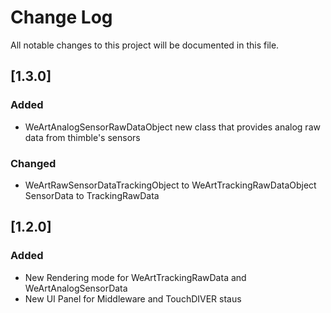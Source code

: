 
# Change Log
All notable changes to this project will be documented in this file.

## [1.3.0]
 
### Added
* WeArtAnalogSensorRawDataObject new class that provides analog raw data from thimble's sensors

### Changed
* WeArtRawSensorDataTrackingObject to WeArtTrackingRawDataObject
SensorData to TrackingRawData

## [1.2.0]
 
### Added

* New Rendering mode for WeArtTrackingRawData and WeArtAnalogSensorData
* New UI Panel for Middleware and TouchDIVER staus

